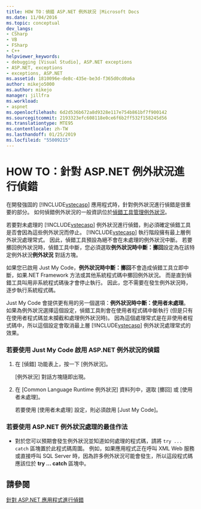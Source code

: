 ```yaml
---
title: HOW TO：偵錯 ASP.NET 例外狀況 |Microsoft Docs
ms.date: 11/04/2016
ms.topic: conceptual
dev_langs:
- CSharp
- VB
- FSharp
- C++
helpviewer_keywords:
- debugging [Visual Studio], ASP.NET exceptions
- ASP.NET, exceptions
- exceptions, ASP.NET
ms.assetid: 1810096e-de8c-435e-be3d-f365d0cd0a6a
author: mikejo5000
ms.author: mikejo
manager: jillfra
ms.workload:
- aspnet
ms.openlocfilehash: 6d2d536b672a8d9328e117e754b861bf7f900142
ms.sourcegitcommit: 2193323efc608118e0ce6f6b2ff532f158245d56
ms.translationtype: MTE95
ms.contentlocale: zh-TW
ms.lasthandoff: 01/25/2019
ms.locfileid: "55009215"
---
```

# <a name="how-to-debug-aspnet-exceptions"></a>HOW TO：針對 ASP.NET 例外狀況進行偵錯
在開發強固的 [!INCLUDE[vstecasp](../code-quality/includes/vstecasp_md.md)] 應用程式時，針對例外狀況進行偵錯是很重要的部分。 如何偵錯例外狀況的一般資訊位於[偵錯工具管理例外狀況](../debugger/managing-exceptions-with-the-debugger.md)。  
  
 若要對未處理的 [!INCLUDE[vstecasp](../code-quality/includes/vstecasp_md.md)] 例外狀況進行偵錯，則必須確定偵錯工具是否會因為這些例外狀況而停止。 [!INCLUDE[vstecasp](../code-quality/includes/vstecasp_md.md)] 執行階段擁有最上層例外狀況處理常式。 因此，偵錯工具預設為絕不會在未處理的例外狀況中斷。 若要擲回例外狀況時，偵錯工具中斷，您必須選取**例外狀況時中斷：擲回**設定為在該特定例外狀況**例外狀況** 對話方塊。  
  
 如果您已啟用 Just My Code，**例外狀況時中斷：擲回**不會造成偵錯工具立即中斷，如果.NET Framework 方法或其他系統程式碼中擲回例外狀況。 而是直到偵錯工具叫用非系統程式碼後才會停止執行。 因此，您不需要在發生例外狀況時，逐步執行系統程式碼。  
  
 Just My Code 會提供更有用的另一個選項：**例外狀況時中斷：使用者未處理**。 如果為例外狀況選擇這個設定，偵錯工具則會在使用者程式碼中斷執行 (但是只有在使用者程式碼並未攔截和處理例外狀況時)。 因為這個處理常式是在非使用者程式碼中，所以這個設定會取消最上層 [!INCLUDE[vstecasp](../code-quality/includes/vstecasp_md.md)] 例外狀況處理常式的效果。  
  
### <a name="to-enable-debugging-of-aspnet-exceptions-with-just-my-code"></a>若要使用 Just My Code 啟用 ASP.NET 例外狀況的偵錯  
  
1.  在 [偵錯] 功能表上，按一下 [例外狀況]。  
  
     [例外狀況] 對話方塊隨即出現。  
  
2.  在 [Common Language Runtime 例外狀況] 資料列中，選取 [擲回] 或 [使用者未處理]。  
  
     若要使用 [使用者未處理] 設定，則必須啟用 [Just My Code]。  
  
### <a name="to-use-best-practices-for-aspnet-exception-handling"></a>若要使用 ASP.NET 例外狀況處理的最佳作法  
  
-   對於您可以預期會發生例外狀況並知道如何處理的程式碼，請將 `try ... catch` 區塊置於此程式碼周圍。 例如，如果應用程式正在呼叫 XML Web 服務或直接呼叫 SQL Server 時，因為許多例外狀況可能會發生，所以這段程式碼應該位於 **try ... catch** 區塊中。

## <a name="see-also"></a>請參閱
[針對 ASP.NET 應用程式進行偵錯](../debugger/how-to-enable-debugging-for-aspnet-applications.md)
